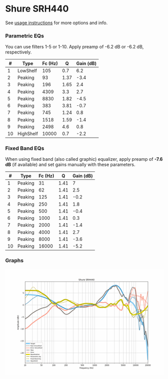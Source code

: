 # Shure SRH440
See [usage instructions](https://github.com/jaakkopasanen/AutoEq#usage) for more options and info.

### Parametric EQs
You can use filters 1-5 or 1-10. Apply preamp of -6.2 dB or -6.2 dB, respectively.

|   # | Type      |   Fc (Hz) |    Q |   Gain (dB) |
|-----|-----------|-----------|------|-------------|
|   1 | LowShelf  |       105 | 0.7  |         6.2 |
|   2 | Peaking   |        93 | 1.37 |        -3.4 |
|   3 | Peaking   |       196 | 1.65 |         2.4 |
|   4 | Peaking   |      4309 | 3.3  |         2.7 |
|   5 | Peaking   |      8830 | 1.82 |        -4.5 |
|   6 | Peaking   |       383 | 3.81 |        -0.7 |
|   7 | Peaking   |       745 | 1.24 |         0.8 |
|   8 | Peaking   |      1518 | 1.59 |        -1.4 |
|   9 | Peaking   |      2498 | 4.6  |         0.8 |
|  10 | HighShelf |     10000 | 0.7  |        -2.2 |

### Fixed Band EQs
When using fixed band (also called graphic) equalizer, apply preamp of **-7.6 dB** (if available) and set gains manually with these parameters.

|   # | Type    |   Fc (Hz) |    Q |   Gain (dB) |
|-----|---------|-----------|------|-------------|
|   1 | Peaking |        31 | 1.41 |         7   |
|   2 | Peaking |        62 | 1.41 |         2.5 |
|   3 | Peaking |       125 | 1.41 |        -0.2 |
|   4 | Peaking |       250 | 1.41 |         1.8 |
|   5 | Peaking |       500 | 1.41 |        -0.4 |
|   6 | Peaking |      1000 | 1.41 |         0.3 |
|   7 | Peaking |      2000 | 1.41 |        -1.4 |
|   8 | Peaking |      4000 | 1.41 |         2.7 |
|   9 | Peaking |      8000 | 1.41 |        -3.6 |
|  10 | Peaking |     16000 | 1.41 |        -5.2 |

### Graphs
![](./Shure%20SRH440.png)
